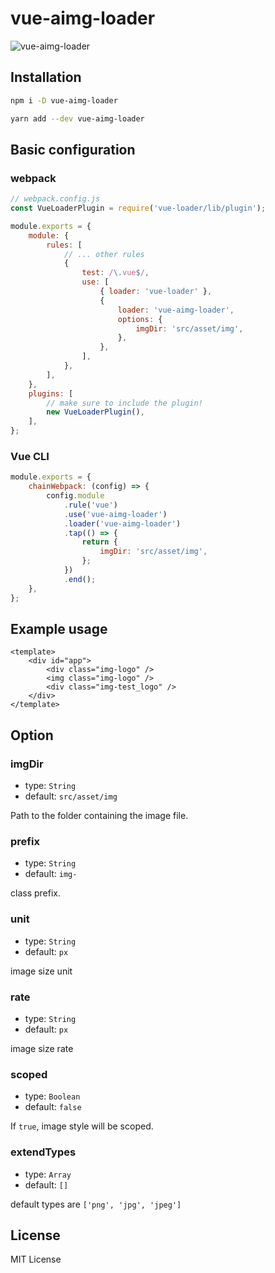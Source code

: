# vue-aimg-loader

![vue-aimg-loader](https://github.com/chenxinan/vue-aimg-loader/blob/master/doc/banner.jpg)

## Installation

```bash
npm i -D vue-aimg-loader

yarn add --dev vue-aimg-loader
```

## Basic configuration

### webpack

```js
// webpack.config.js
const VueLoaderPlugin = require('vue-loader/lib/plugin');

module.exports = {
    module: {
        rules: [
            // ... other rules
            {
                test: /\.vue$/,
                use: [
                    { loader: 'vue-loader' },
                    {
                        loader: 'vue-aimg-loader',
                        options: {
                            imgDir: 'src/asset/img',
                        },
                    },
                ],
            },
        ],
    },
    plugins: [
        // make sure to include the plugin!
        new VueLoaderPlugin(),
    ],
};
```

### Vue CLI

```js
module.exports = {
    chainWebpack: (config) => {
        config.module
            .rule('vue')
            .use('vue-aimg-loader')
            .loader('vue-aimg-loader')
            .tap(() => {
                return {
                    imgDir: 'src/asset/img',
                };
            })
            .end();
    },
};
```

## Example usage

```vue
<template>
    <div id="app">
        <div class="img-logo" />
        <img class="img-logo" />
        <div class="img-test_logo" />
    </div>
</template>
```

## Option

### imgDir

-   type: `String`
-   default: `src/asset/img`

Path to the folder containing the image file.

### prefix

-   type: `String`
-   default: `img-`

class prefix.

### unit

-   type: `String`
-   default: `px`

image size unit

### rate

-   type: `String`
-   default: `px`

image size rate

### scoped

-   type: `Boolean`
-   default: `false`

If `true`, image style will be scoped.

### extendTypes

-   type: `Array`
-   default: `[]`

default types are `['png', 'jpg', 'jpeg']`

## License

MIT License
